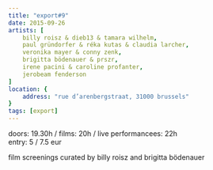 ```yaml
---
title: "export#9"
date: 2015-09-26
artists: [
    billy roisz & dieb13 & tamara wilhelm,
    paul gründorfer & réka kutas & claudia larcher,
    veronika mayer & conny zenk,
    brigitta bödenauer & prszr,
    irene pacini & caroline profanter,
    jerobeam fenderson
]
location: {
    address: "rue d’arenbergstraat, 31000 brussels"
}
tags: [export]
---
```

doors: 19.30h / films: 20h / live performancees: 22h  
entry: 5 / 7.5 eur

film screenings curated by billy roisz and brigitta bödenauer

